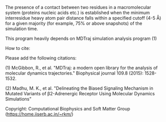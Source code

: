 The presence of a contact between two residues in a macromolecular system (proteins nucleic acids etc.) is established when the minimum interresidue heavy atom pair distance falls within a specified cutoff (4-5 Å) for a given majority (for example, 75% or above snapshots) of the simulation time.

This program heavily depends on MDTraj simulation analysis program (1)


How to cite:

Please add the following citations:

(1) McGibbon, R., et al. "MDTraj: a modern open library for the analysis of molecular dynamics trajectories." Biophysical journal 109.8 (2015): 1528-1532.

(2) Madhu, M. K., et al. "Delineating the Biased Signaling Mechanism in Mutated Variants of β2-Adrenergic Receptor Using Molecular Dynamics Simulations"


Copyright: Computational Biophysics and Soft Matter Group (https://home.iiserb.ac.in/~rkm/)
